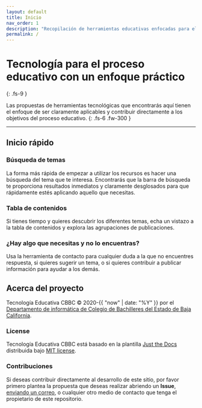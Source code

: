 ```yaml
---
layout: default
title: Inicio
nav_order: 1
description: "Recopilación de herramientas educativas enfocadas para el proceso educativo de Colegio de Bachilleres del Estado de Baja California."
permalink: /
---
```


# Tecnología para el proceso educativo con un enfoque práctico
{: .fs-9 }

Las propuestas de herramientas tecnológicas que encontrarás aquí tienen el enfoque de ser claramente aplicables y contribuir directamente a los objetivos del proceso educativo.
{: .fs-6 .fw-300 }

---

## Inicio rápido

### Búsqueda de temas

La forma más rápida de empezar a utilizar los recursos es hacer una búsqueda del tema que te interesa. Encontrarás que la barra de búsqueda te proporciona resultados inmediatos y claramente desglosados para que rápidamente estés aplicando aquello que necesitas.

### Tabla de contenidos

Si tienes tiempo y quieres descubrir los diferentes temas, echa un vistazo a la tabla de contenidos y explora las agrupaciones de publicaciones.

### ¿Hay algo que necesitas y no lo encuentras?

Usa la herramienta de contacto para cualquier duda a la que no encuentres respuesta, si quieres sugerir un tema, o si quieres contribuir a publicar información para ayudar a los demás.

## Acerca del proyecto

Tecnología Educativa CBBC &copy; 2020-{{ "now" | date: "%Y" }} por el [Departamento de informática de Colegio de Bachilleres del Estado de Baja California](https://github.com/CoBachBC).

### License

Tecnología Educativa CBBC está basado en la plantilla [Just the Docs](https://github.com/pmarsceill/just-the-docs) distribuida bajo [MIT license](https://github.com/pmarsceill/just-the-docs/tree/master/LICENSE.txt).

### Contribuciones

Si deseas contribuir directamente al desarrollo de este sitio, por favor primero plantea la propuesta que deseas realizar abriendo un <strong>Issue</strong>, <a href="mailto:edutec@cobachbc.edu.mx">enviando un correo</a>, o cualquier otro medio de contacto que tenga el propietario de este repositorio.
